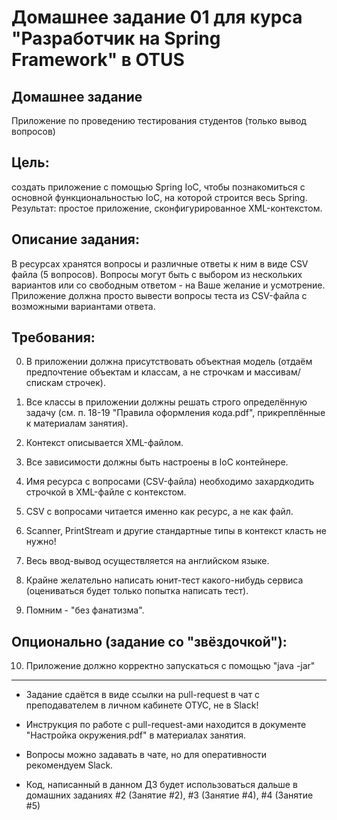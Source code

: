 ﻿# Домашнее задание 01 для курса "Разработчик на Spring Framework" в OTUS

## Домашнее задание ##
Приложение по проведению тестирования студентов (только вывод вопросов)

## Цель: ##
создать приложение с помощью Spring IoC, чтобы познакомиться с основной функциональностью IoC, на которой строится весь Spring.
Результат: простое приложение, сконфигурированное XML-контекстом.

## Описание задания: ##
В ресурсах хранятся вопросы и различные ответы к ним в виде CSV файла (5 вопросов).
Вопросы могут быть с выбором из нескольких вариантов или со свободным ответом - на Ваше желание и усмотрение.
Приложение должна просто вывести вопросы теста из CSV-файла с возможными вариантами ответа.

## Требования: ##
0. В приложении должна присутствовать объектная модель (отдаём предпочтение объектам и классам, а не строчкам и массивам/спискам строчек).

1. Все классы в приложении должны решать строго определённую задачу (см. п. 18-19 "Правила оформления кода.pdf", прикреплённые к материалам занятия).
2. Контекст описывается XML-файлом.
3. Все зависимости должны быть настроены в IoC контейнере.
4. Имя ресурса с вопросами (CSV-файла) необходимо захардкодить строчкой в XML-файле с контекстом.
5. CSV с вопросами читается именно как ресурс, а не как файл.
6. Scanner, PrintStream и другие стандартные типы в контекст класть не нужно!
7. Весь ввод-вывод осуществляется на английском языке.
8. Крайне желательно написать юнит-тест какого-нибудь сервиса (оцениваться будет только попытка написать тест).
9. Помним - "без фанатизма".

## Опционально (задание со "звёздочкой"): ##
10. Приложение должно корректно запускаться с помощью "java -jar"
***
* Задание сдаётся в виде ссылки на pull-request в чат с преподавателем в личном кабинете ОТУС, не в Slack!

* Инструкция по работе с pull-request-ами находится в документе "Настройка окружения.pdf" в материалах занятия.
* Вопросы можно задавать в чате, но для оперативности рекомендуем Slack.
* Код, написанный в данном ДЗ будет использоваться дальше в домашних заданиях #2 (Занятие #2), #3 (Занятие #4), #4 (Занятие #5)

